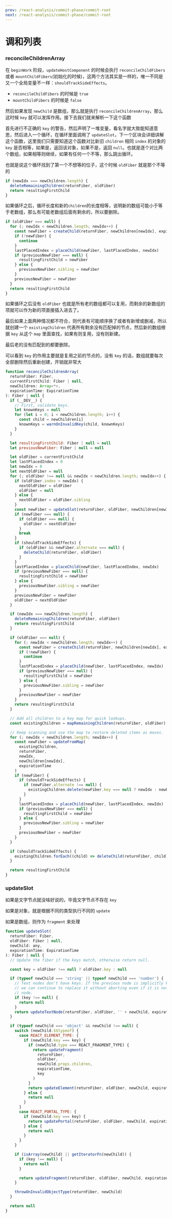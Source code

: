 ```yaml
---
prev: /react-analysis/commit-phase/commit-root
next: /react-analysis/commit-phase/commit-root
---
```


# 调和列表

### reconcileChildrenArray

在 `beginWork` 阶段，`updateHostComponent` 的时候会执行 `reconcileChildFibers` 或者 `mountChildFibers`(初始化的时候)，这两个方法其实是一样的，唯一不同是又一个全局变量不一样：`shouldTrackSideEffects`。

- `reconcileChildFibers` 的时候是 `true`
- `mountChildFibers` 的时候是 `false`

然后如果发现 `newChild` 是数组，那么就是执行 `reconcileChildrenArray`，那么这时候 `key` 就可以发挥作用。接下去我们就来解析一下这个函数

首先进行不正确的 `key` 的警告，然后声明了一堆变量，看名字就大致能知道意思，然后进入一个循环，在循环里面调用了 `updateSlot`，下一个区块会详细讲解这个函数，这里我们只需要知道这个函数对比新旧 `children` 相同 `index` 的对象的 `key` 是否相等，如果是，返回该对象，如果不是，返回 `null`。也就是逐个对比两个数组，如果相等则继续，如果有任何一个不等，那么跳出循环。

也就是说这个循环找到了第一个不想等的位子，这个时候 `oldFiber` 就是那个不等的

```js
if (newIdx === newChildren.length) {
  deleteRemainingChildren(returnFiber, oldFiber)
  return resultingFirstChild
}
```

如果循环之后，循环长度和新的`children`的长度相等，说明新的数组可能小于等于老数组，那么有可能老数组后面有剩余的，所以要删除。

```js
if (oldFiber === null) {
  for (; newIdx < newChildren.length; newIdx++) {
    const newFiber = createChild(returnFiber, newChildren[newIdx], expirationTime)
    if (!newFiber) {
      continue
    }
    lastPlacedIndex = placeChild(newFiber, lastPlacedIndex, newIdx)
    if (previousNewFiber === null) {
      resultingFirstChild = newFiber
    } else {
      previousNewFiber.sibling = newFiber
    }
    previousNewFiber = newFiber
  }
  return resultingFirstChild
}
```

如果循环之后没有 `oldFiber` 也就是所有老的数组都可以复用，而剩余的新数组的项就可以作为新的项直接插入进去了。

最后如果上面两种情况都不符合，则代表有可能顺序换了或者有新增或删减，所以就创建一个 `existingChildren` 代表所有剩余没有匹配掉的节点，然后新的数组根据 `key` 从这个 `map` 里面查找，如果有则复用，没有则新建。

最后老的没有匹配到的都要删除。

可以看到 `key` 的作用主要就是复用之前的节点的，没有 `key` 的话，数组就要每次全部删除然后重新创建，开销就非常大

```js
function reconcileChildrenArray(
  returnFiber: Fiber,
  currentFirstChild: Fiber | null,
  newChildren: Array<*>,
  expirationTime: ExpirationTime
): Fiber | null {
  if (__DEV__) {
    // First, validate keys.
    let knownKeys = null
    for (let i = 0; i < newChildren.length; i++) {
      const child = newChildren[i]
      knownKeys = warnOnInvalidKey(child, knownKeys)
    }
  }

  let resultingFirstChild: Fiber | null = null
  let previousNewFiber: Fiber | null = null

  let oldFiber = currentFirstChild
  let lastPlacedIndex = 0
  let newIdx = 0
  let nextOldFiber = null
  for (; oldFiber !== null && newIdx < newChildren.length; newIdx++) {
    if (oldFiber.index > newIdx) {
      nextOldFiber = oldFiber
      oldFiber = null
    } else {
      nextOldFiber = oldFiber.sibling
    }
    const newFiber = updateSlot(returnFiber, oldFiber, newChildren[newIdx], expirationTime)
    if (newFiber === null) {
      if (oldFiber === null) {
        oldFiber = nextOldFiber
      }
      break
    }
    if (shouldTrackSideEffects) {
      if (oldFiber && newFiber.alternate === null) {
        deleteChild(returnFiber, oldFiber)
      }
    }
    lastPlacedIndex = placeChild(newFiber, lastPlacedIndex, newIdx)
    if (previousNewFiber === null) {
      resultingFirstChild = newFiber
    } else {
      previousNewFiber.sibling = newFiber
    }
    previousNewFiber = newFiber
    oldFiber = nextOldFiber
  }

  if (newIdx === newChildren.length) {
    deleteRemainingChildren(returnFiber, oldFiber)
    return resultingFirstChild
  }

  if (oldFiber === null) {
    for (; newIdx < newChildren.length; newIdx++) {
      const newFiber = createChild(returnFiber, newChildren[newIdx], expirationTime)
      if (!newFiber) {
        continue
      }
      lastPlacedIndex = placeChild(newFiber, lastPlacedIndex, newIdx)
      if (previousNewFiber === null) {
        resultingFirstChild = newFiber
      } else {
        previousNewFiber.sibling = newFiber
      }
      previousNewFiber = newFiber
    }
    return resultingFirstChild
  }

  // Add all children to a key map for quick lookups.
  const existingChildren = mapRemainingChildren(returnFiber, oldFiber)

  // Keep scanning and use the map to restore deleted items as moves.
  for (; newIdx < newChildren.length; newIdx++) {
    const newFiber = updateFromMap(
      existingChildren,
      returnFiber,
      newIdx,
      newChildren[newIdx],
      expirationTime
    )
    if (newFiber) {
      if (shouldTrackSideEffects) {
        if (newFiber.alternate !== null) {
          existingChildren.delete(newFiber.key === null ? newIdx : newFiber.key)
        }
      }
      lastPlacedIndex = placeChild(newFiber, lastPlacedIndex, newIdx)
      if (previousNewFiber === null) {
        resultingFirstChild = newFiber
      } else {
        previousNewFiber.sibling = newFiber
      }
      previousNewFiber = newFiber
    }
  }

  if (shouldTrackSideEffects) {
    existingChildren.forEach((child) => deleteChild(returnFiber, child))
  }

  return resultingFirstChild
}
```

### updateSlot

如果是文字节点就没啥好说的，毕竟文字节点不存在 `key`

如果是对象，就是根据不同的类型执行不同的 `update`

如果是数组，则作为 `fragment` 来处理

```js
function updateSlot(
  returnFiber: Fiber,
  oldFiber: Fiber | null,
  newChild: any,
  expirationTime: ExpirationTime
): Fiber | null {
  // Update the fiber if the keys match, otherwise return null.

  const key = oldFiber !== null ? oldFiber.key : null

  if (typeof newChild === 'string' || typeof newChild === 'number') {
    // Text nodes don't have keys. If the previous node is implicitly keyed
    // we can continue to replace it without aborting even if it is not a text
    // node.
    if (key !== null) {
      return null
    }
    return updateTextNode(returnFiber, oldFiber, '' + newChild, expirationTime)
  }

  if (typeof newChild === 'object' && newChild !== null) {
    switch (newChild.$$typeof) {
      case REACT_ELEMENT_TYPE: {
        if (newChild.key === key) {
          if (newChild.type === REACT_FRAGMENT_TYPE) {
            return updateFragment(
              returnFiber,
              oldFiber,
              newChild.props.children,
              expirationTime,
              key
            )
          }
          return updateElement(returnFiber, oldFiber, newChild, expirationTime)
        } else {
          return null
        }
      }
      case REACT_PORTAL_TYPE: {
        if (newChild.key === key) {
          return updatePortal(returnFiber, oldFiber, newChild, expirationTime)
        } else {
          return null
        }
      }
    }

    if (isArray(newChild) || getIteratorFn(newChild)) {
      if (key !== null) {
        return null
      }

      return updateFragment(returnFiber, oldFiber, newChild, expirationTime, null)
    }

    throwOnInvalidObjectType(returnFiber, newChild)
  }

  return null
}
```
